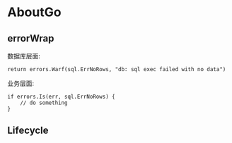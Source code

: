 # AboutGo

## errorWrap

数据库层面:

    return errors.Warf(sql.ErrNoRows, "db: sql exec failed with no data")


业务层面:

    if errors.Is(err, sql.ErrNoRows) {
        // do something
    }


## Lifecycle

